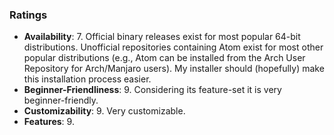 
### Ratings

* **Availability**: 7. Official binary releases exist for most popular 64-bit distributions. Unofficial repositories containing Atom exist for most other popular distributions (e.g., Atom can be installed from the Arch User Repository for Arch/Manjaro users). My installer should (hopefully) make this installation process easier.
* **Beginner-Friendliness**: 9. Considering its feature-set it is very beginner-friendly.
* **Customizability**: 9. Very customizable.
* **Features**: 9.
